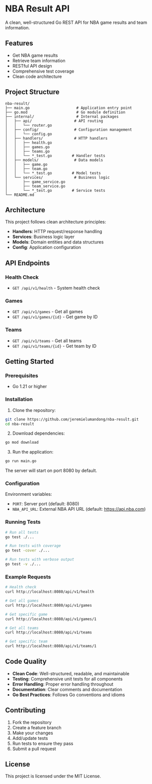 # NBA Result API

A clean, well-structured Go REST API for NBA game results and team information.

## Features

- Get NBA game results
- Retrieve team information
- RESTful API design
- Comprehensive test coverage
- Clean code architecture

## Project Structure

```
nba-result/
├── main.go                     # Application entry point
├── go.mod                      # Go module definition
├── internal/                   # Internal packages
│   ├── api/                   # API routing
│   │   └── router.go
│   ├── config/                # Configuration management
│   │   └── config.go
│   ├── handlers/              # HTTP handlers
│   │   ├── health.go
│   │   ├── games.go
│   │   ├── teams.go
│   │   └── *_test.go         # Handler tests
│   ├── models/                # Data models
│   │   ├── game.go
│   │   ├── team.go
│   │   └── *_test.go         # Model tests
│   └── services/              # Business logic
│       ├── game_service.go
│       ├── team_service.go
│       └── *_test.go         # Service tests
└── README.md
```

## Architecture

This project follows clean architecture principles:

- **Handlers**: HTTP request/response handling
- **Services**: Business logic layer
- **Models**: Domain entities and data structures
- **Config**: Application configuration

## API Endpoints

### Health Check
- `GET /api/v1/health` - System health check

### Games
- `GET /api/v1/games` - Get all games
- `GET /api/v1/games/{id}` - Get game by ID

### Teams
- `GET /api/v1/teams` - Get all teams
- `GET /api/v1/teams/{id}` - Get team by ID

## Getting Started

### Prerequisites
- Go 1.21 or higher

### Installation

1. Clone the repository:
```bash
git clone https://github.com/jeremielumandong/nba-result.git
cd nba-result
```

2. Download dependencies:
```bash
go mod download
```

3. Run the application:
```bash
go run main.go
```

The server will start on port 8080 by default.

### Configuration

Environment variables:
- `PORT`: Server port (default: 8080)
- `NBA_API_URL`: External NBA API URL (default: https://api.nba.com)

### Running Tests

```bash
# Run all tests
go test ./...

# Run tests with coverage
go test -cover ./...

# Run tests with verbose output
go test -v ./...
```

### Example Requests

```bash
# Health check
curl http://localhost:8080/api/v1/health

# Get all games
curl http://localhost:8080/api/v1/games

# Get specific game
curl http://localhost:8080/api/v1/games/1

# Get all teams
curl http://localhost:8080/api/v1/teams

# Get specific team
curl http://localhost:8080/api/v1/teams/1
```

## Code Quality

- **Clean Code**: Well-structured, readable, and maintainable
- **Testing**: Comprehensive unit tests for all components
- **Error Handling**: Proper error handling throughout
- **Documentation**: Clear comments and documentation
- **Go Best Practices**: Follows Go conventions and idioms

## Contributing

1. Fork the repository
2. Create a feature branch
3. Make your changes
4. Add/update tests
5. Run tests to ensure they pass
6. Submit a pull request

## License

This project is licensed under the MIT License.
